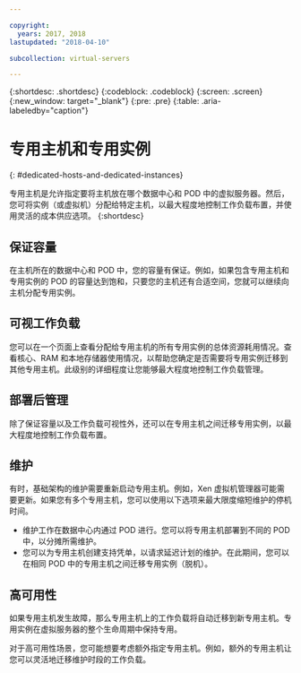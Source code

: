 ```yaml
---

copyright:
  years: 2017, 2018
lastupdated: "2018-04-10"

subcollection: virtual-servers

---
```


{:shortdesc: .shortdesc}
{:codeblock: .codeblock}
{:screen: .screen}
{:new_window: target="_blank"}
{:pre: .pre}
{:table: .aria-labeledby="caption"}


# 专用主机和专用实例
{: #dedicated-hosts-and-dedicated-instances}

专用主机是允许指定要将主机放在哪个数据中心和 POD 中的虚拟服务器。然后，您可将实例（或虚拟机）分配给特定主机，以最大程度地控制工作负载布置，并使用灵活的成本供应选项。
{:shortdesc}

## 保证容量
在主机所在的数据中心和 POD 中，您的容量有保证。例如，如果包含专用主机和专用实例的 POD 的容量达到饱和，只要您的主机还有合适空间，您就可以继续向主机分配专用实例。

## 可视工作负载
您可以在一个页面上查看分配给专用主机的所有专用实例的总体资源耗用情况。查看核心、RAM 和本地存储器使用情况，以帮助您确定是否需要将专用实例迁移到其他专用主机。此级别的详细程度让您能够最大程度地控制工作负载管理。

## 部署后管理
除了保证容量以及工作负载可视性外，还可以在专用主机之间迁移专用实例，以最大程度地控制工作负载布置。

## 维护
有时，基础架构的维护需要重新启动专用主机。例如，Xen 虚拟机管理器可能需要更新。如果您有多个专用主机，您可以使用以下选项来最大限度缩短维护的停机时间。
* 维护工作在数据中心内通过 POD 进行。您可以将专用主机部署到不同的 POD 中，以分摊所需维护。
* 您可以为专用主机创建支持凭单，以请求延迟计划的维护。在此期间，您可以在相同 POD 中的专用主机之间迁移专用实例（脱机）。

## 高可用性
如果专用主机发生故障，那么专用主机上的工作负载将自动迁移到新专用主机。专用实例在虚拟服务器的整个生命周期中保持专用。

对于高可用性场景，您可能想要考虑额外指定专用主机。例如，额外的专用主机让您可以灵活地迁移维护时段的工作负载。
